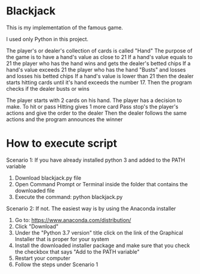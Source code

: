 # Blackjack

This is my implementation of the famous game.

I used only Python in this project.

The player's or dealer's collection of cards is called "Hand"
The purpose of the game is to have a hand's value as close to 21
If a hand's value equals to 21 the player who has the hand wins and gets the dealer's betted chips
If a hand's value exceeds 21 the player who has the hand "Busts" and losses and losses his betted chips
If a hand's value is lower than 21 then the dealer starts hitting cards until it's hand exceeds the number 17. Then the program checks if the dealer busts or wins

The player starts with 2 cards on his hand.
The player has a decision to make. To hit or pass
Hitting gives 1 more card
Pass stop's the player's actions and give the order to the dealer
Then the dealer follows the same actions and the program announces the winner

# How to execute script

Scenario 1: If you have already installed python 3 and added to the PATH variable

1. Download blackjack.py file
2. Open Command Prompt or Terminal inside the folder that contains the downloaded file
3. Execute the command: python blackjack.py

Scenario 2: If not. The easiest way is by using the Anaconda installer

1. Go to: https://www.anaconda.com/distribution/
2. Click "Download"
3. Under the "Python 3.7 version" title click on the link of the Graphical Installer that is proper for your system
4. Install the downloaded installer package and make sure that you check the checkbox that says "Add to the PATH variable"
5. Restart your computer
6. Follow the steps under Scenario 1
